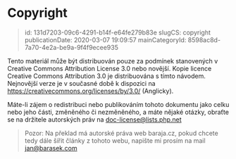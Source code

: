 Copyright
================================

> id: 131d7203-09c6-4291-b14f-e64fe279b83e
> slugCS: copyright
> publicationDate: 2020-03-07 19:09:57
> mainCategoryId: 8598ac8d-7a70-4e2a-be9a-9f4f9ecee935

Tento materiál může být distribuován pouze za podmínek stanovených v Creative Commons Attribution License 3.0 nebo novější. Kopie licence Creative Commons Attribution 3.0 je distribuována s tímto návodem. Nejnovější verze je v současné době k dispozici na <a href="https://creativecommons.org/licenses/by/3.0/">https://creativecommons.org/licenses/by/3.0/</a> (Anglicky).

Máte-li zájem o redistribuci nebo publikováním tohoto dokumentu jako celku nebo jeho části, změněného či nezměněného, a máte nějaké otázky, obraťte se na držitele autorských práv na doc-license@lists.php.net

> Pozor: Na překlad má autorské práva web baraja.cz, pokud chcete tedy dále šířit články z tohoto webu, napište mi prosím na mail jan@barasek.com
